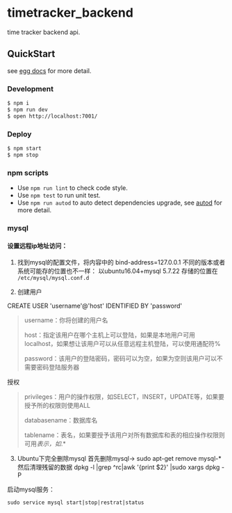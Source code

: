 # timetracker_backend

time tracker backend api.

## QuickStart

<!-- add docs here for user -->

see [egg docs][egg] for more detail.

### Development

```bash
$ npm i
$ npm run dev
$ open http://localhost:7001/
```

### Deploy

```bash
$ npm start
$ npm stop
```

### npm scripts

- Use `npm run lint` to check code style.
- Use `npm test` to run unit test.
- Use `npm run autod` to auto detect dependencies upgrade, see [autod](https://www.npmjs.com/package/autod) for more detail.


[egg]: https://eggjs.org



### mysql
#### 设置远程ip地址访问：
1. 找到mysql的配置文件，将内容中的 bind-address=127.0.0.1
不同的版本或者系统可能存的位置也不一样：
以ubuntu16.04+mysql 5.7.22 存储的位置在    `/etc/mysql/mysql.conf.d`

2. 创建用户

CREATE USER 'username'@'host' IDENTIFIED BY 'password'
  
> username：你将创建的用户名
>
> host：指定该用户在哪个主机上可以登陆，如果是本地用户可用localhost，如果想让该用户可以从任意远程主机登陆，可以使用通配符%
>
> password：该用户的登陆密码，密码可以为空，如果为空则该用户可以不需要密码登陆服务器

授权
>privileges：用户的操作权限，如SELECT，INSERT，UPDATE等，如果要授予所的权限则使用ALL
>
> databasename：数据库名
>
>tablename：表名，如果要授予该用户对所有数据库和表的相应操作权限则可用*表示，如*.*

3. Ubuntu下完全删除mysql
首先删除mysql-> sudo apt-get remove mysql-*
然后清理残留的数据
dpkg -l |grep ^rc|awk '{print $2}' |sudo xargs dpkg -P

启动mysql服务：
```
sudo service mysql start|stop|restrat|status
```
